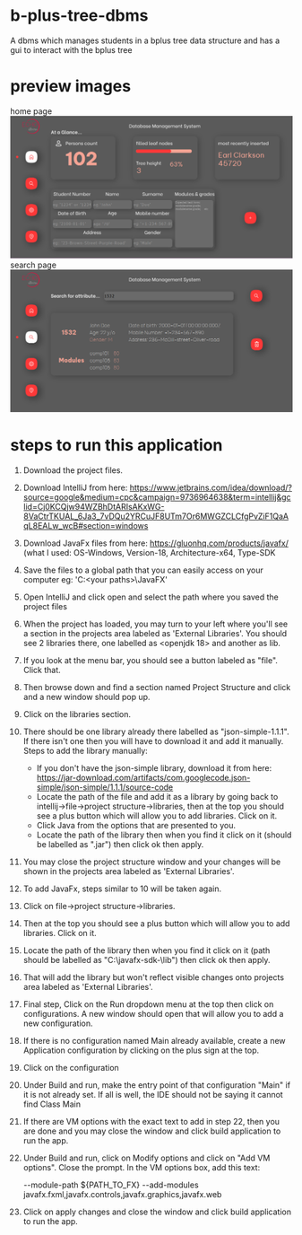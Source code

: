 # b-plus-tree-dbms
A dbms which manages students in a bplus tree data structure and has a gui to interact with the bplus tree

# preview images
home page
![home page](presentation-img/home.png "home page")
search page
![home page](presentation-img/search.png "search page")

# steps to run this application

1.  Download the project files.
2.  Download IntelliJ from here: https://www.jetbrains.com/idea/download/?source=google&medium=cpc&campaign=9736964638&term=intellij&gclid=Cj0KCQjw94WZBhDtARIsAKxWG-8VaCtrTKUAL_6Ja3_7vDQu2YRCuJF8UTm7Or6MWGZCLCfgPvZiF1QaAqL8EALw_wcB#section=windows
3.  Download JavaFx files from here: https://gluonhq.com/products/javafx/ (what I used: OS-Windows, Version-18, Architecture-x64, Type-SDK
4.  Save the files to a global path that you can easily access on your computer eg: 'C:\<your paths>\JavaFX'
5.  Open IntelliJ and click open and select the path where you saved the project files
6.  When the project has loaded, you may turn to your left where you'll see a section in the projects area labeled as 'External Libraries'. You should see 2 libraries there, one labelled as  <openjdk 18> and another as lib. 
7. If you look at the menu bar, you should see a button labeled as "file". Click that.
8. Then browse down and find a section named Project Structure and click and a new window should pop up.
9. Click on the libraries section.
10. There should be one library already there labelled as "json-simple-1.1.1". If there isn't one then you will have to download it and add it manually.
    Steps to add the library manually: 
      - If you don't have the json-simple library, download it from here: https://jar-download.com/artifacts/com.googlecode.json-simple/json-simple/1.1.1/source-code
      - Locate the path of the file and add it as a library by going back to intellij->file->project structure->libraries, then at the top you should see a plus button          which will allow you to add libraries. Click on it. 
      - Click Java from the options that are presented to you.
      - Locate the path of the library then when you find it click on it (should be labelled as "<library-name>.jar") then click ok then apply.
11. You may close the project structure window and your changes will be shown in the projects area labeled as 'External Libraries'.
12. To add JavaFx, steps similar to 10 will be taken again.
13. Click on file->project structure->libraries.
14. Then at the top you should see a plus button which will allow you to add libraries. Click on it. 
15. Locate the path of the library then when you find it click on it (path should be labelled as "C:<your paths>\javafx-sdk-<version>\lib") then click ok then apply.
16. That will add the library but won't reflect visible changes onto projects area labeled as 'External Libraries'.
17. Final step, Click on the Run dropdown menu at the top then click on configurations. A new window should open that will allow you to add a new configuration.
18. If there is no configuration named Main already available, create a new Application configuration by clicking on the plus sign at the top.
19. Click on the configuration
20. Under Build and run, make the entry point of that configuration "Main" if it is not already set. If all is well, the IDE should not be saying it cannot find Class Main
21. If there are VM options with the exact text to add in step 22, then you are done and you may close the window and click build application to run the app.
22. Under Build and run, click on Modify options and click on "Add VM options". Close the prompt. In the VM options box, add this text:
 
    --module-path
    ${PATH_TO_FX}
    --add-modules
    javafx.fxml,javafx.controls,javafx.graphics,javafx.web
 23. Click on apply changes and close the window and click build application to run the app.
